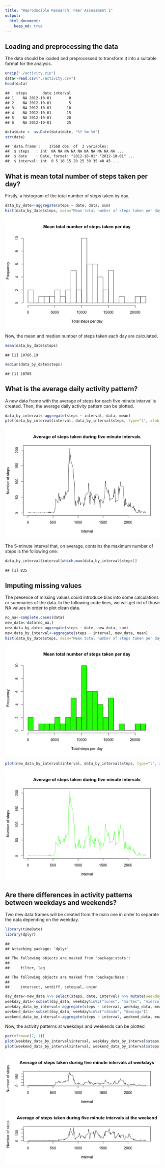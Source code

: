 ```yaml
---
title: "Reproducible Research: Peer Assessment 1"
output: 
  html_document:
    keep_md: true
---
```




## Loading and preprocessing the data

The data should be loaded and preprocessed to transform it into a suitable format for the analysis.

```r
unzip("./activity.zip")
data<-read.csv("./activity.csv")
head(data)
```

```
##   steps       date interval
## 1    NA 2012-10-01        0
## 2    NA 2012-10-01        5
## 3    NA 2012-10-01       10
## 4    NA 2012-10-01       15
## 5    NA 2012-10-01       20
## 6    NA 2012-10-01       25
```

```r
data$date <- as.Date(data$date, "%Y-%m-%d")
str(data)
```

```
## 'data.frame':	17568 obs. of  3 variables:
##  $ steps   : int  NA NA NA NA NA NA NA NA NA NA ...
##  $ date    : Date, format: "2012-10-01" "2012-10-01" ...
##  $ interval: int  0 5 10 15 20 25 30 35 40 45 ...
```


## What is mean total number of steps taken per day?

Firstly, a histogram of the total number of steps taken by day.

```r
data_by_date<-aggregate(steps ~ date, data, sum)
hist(data_by_date$steps, main="Mean total number of steps taken per day", xlab="Total steps per day", breaks = 30)
```

![](figs/fig-unnamed-chunk-2-1.png)<!-- -->

Now, the mean and median number of steps taken each day are calculated.

```r
mean(data_by_date$steps)
```

```
## [1] 10766.19
```

```r
median(data_by_date$steps)
```

```
## [1] 10765
```

## What is the average daily activity pattern?

A new data frame with the average of steps for each five minute interval is created. Then, the average daily activity pattern can be plotted.

```r
data_by_interval<-aggregate(steps ~ interval, data, mean)
plot(data_by_interval$interval, data_by_interval$steps, type="l", xlab ="Interval", ylab = "Number of steps", main="Average of steps taken during five minute intervals")
```

![](figs/fig-unnamed-chunk-4-1.png)<!-- -->

The 5-minute interval that, on average, contains the maximum number of steps is the following one:

```r
data_by_interval$interval[which.max(data_by_interval$steps)]
```

```
## [1] 835
```

## Imputing missing values

The presence of missing values could introduce bias into some calculations or summaries of the data. In the following code lines, we will get rid of those NA values in order to plot clean data.

```r
no_na<-complete.cases(data)
new_data<-data[no_na,]
new_data_by_date<-aggregate(steps ~ date, new_data, sum)
new_data_by_interval<-aggregate(steps ~ interval, new_data, mean)
hist(data_by_date$steps, main="Mean total number of steps taken per day", xlab="Total steps per day", breaks = 30, col = "green")
```

![](figs/fig-unnamed-chunk-6-1.png)<!-- -->

```r
plot(new_data_by_interval$interval, data_by_interval$steps, type="l", xlab ="Interval", ylab = "Number of steps", main="Average of steps taken during five minute intervals", col="green")
```

![](figs/fig-unnamed-chunk-6-2.png)<!-- -->


## Are there differences in activity patterns between weekdays and weekends?

Two new data frames will be created from the main one in order to separate the data depending on the weekday.

```r
library(timeDate)
library(dplyr)
```

```
## 
## Attaching package: 'dplyr'
```

```
## The following objects are masked from 'package:stats':
## 
##     filter, lag
```

```
## The following objects are masked from 'package:base':
## 
##     intersect, setdiff, setequal, union
```

```r
day_data<-new_data %>% select(steps, date, interval) %>% mutate(weekday=weekdays(date))
weekday_data<-subset(day_data, weekday%in%c("lunes", "martes", "miércoles", "jueves", "viernes"))
weekday_data_by_interval<-aggregate(steps ~ interval, weekday_data, mean)
weekend_data<-subset(day_data, weekday%in%c("sábado", "domingo"))
weekend_data_by_interval<-aggregate(steps ~ interval, weekend_data, mean)
```

Now, the activity patterns at weekdays and weekends can be plotted

```r
par(mfrow=c(2, 1))
plot(weekday_data_by_interval$interval, weekday_data_by_interval$steps, type="l", xlab ="Interval", ylab = "Number of steps", main="Average of steps taken during five minute intervals at weekdays")
plot(weekend_data_by_interval$interval, weekend_data_by_interval$steps, type="l", xlab ="Interval", ylab = "Number of steps", main="Average of steps taken during five minute intervals at the weekend")
```

![](figs/fig-unnamed-chunk-8-1.png)<!-- -->
